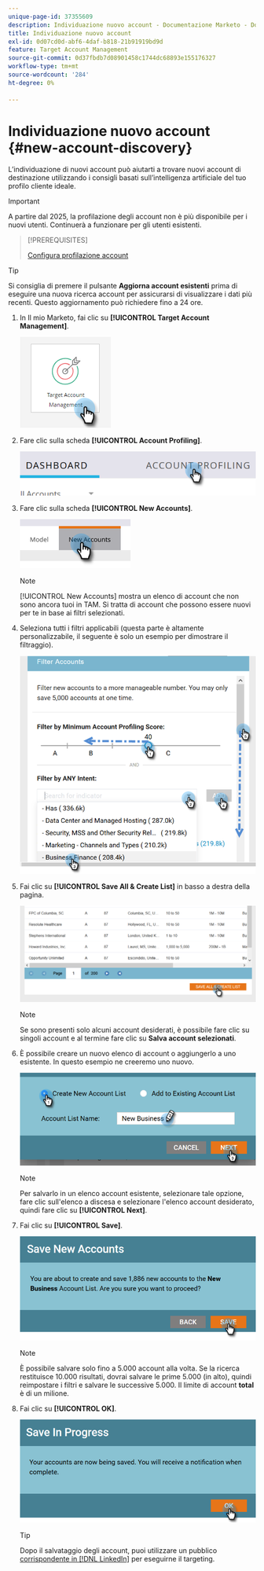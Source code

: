 ```yaml
---
unique-page-id: 37355609
description: Individuazione nuovo account - Documentazione Marketo - Documentazione del prodotto
title: Individuazione nuovo account
exl-id: 0d07cd0d-abf6-4daf-b818-21b91919bd9d
feature: Target Account Management
source-git-commit: 0d37fbdb7d08901458c1744dc68893e155176327
workflow-type: tm+mt
source-wordcount: '284'
ht-degree: 0%

---
```


# Individuazione nuovo account {#new-account-discovery}

L’individuazione di nuovi account può aiutarti a trovare nuovi account di destinazione utilizzando i consigli basati sull’intelligenza artificiale del tuo profilo cliente ideale.

>[!IMPORTANT]
>
>A partire dal 2025, la profilazione degli account non è più disponibile per i nuovi utenti. Continuerà a funzionare per gli utenti esistenti.

>[!PREREQUISITES]
>
>[Configura profilazione account](/help/marketo/product-docs/target-account-management/account-profiling/setting-up-account-profiling.md)

>[!TIP]
>
>Si consiglia di premere il pulsante **Aggiorna account esistenti** prima di eseguire una nuova ricerca account per assicurarsi di visualizzare i dati più recenti. Questo aggiornamento può richiedere fino a 24 ore.

1. In Il mio Marketo, fai clic su **[!UICONTROL Target Account Management]**.

   ![](assets/new-account-discovery-1.png)

1. Fare clic sulla scheda **[!UICONTROL Account Profiling]**.

   ![](assets/two-2.png)

1. Fare clic sulla scheda **[!UICONTROL New Accounts]**.

   ![](assets/three-1.png)

   >[!NOTE]
   >
   >[!UICONTROL New Accounts] mostra un elenco di account che non sono ancora tuoi in TAM. Si tratta di account che possono essere nuovi per te in base ai filtri selezionati.

1. Seleziona tutti i filtri applicabili (questa parte è altamente personalizzabile, il seguente è solo un esempio per dimostrare il filtraggio).

   ![](assets/four-1.png)

1. Fai clic su **[!UICONTROL Save All & Create List]** in basso a destra della pagina.

   ![](assets/five-1.png)

   >[!NOTE]
   >
   >Se sono presenti solo alcuni account desiderati, è possibile fare clic su singoli account e al termine fare clic su **Salva account selezionati**.

1. È possibile creare un nuovo elenco di account o aggiungerlo a uno esistente. In questo esempio ne creeremo uno nuovo.

   ![](assets/six-1.png)

   >[!NOTE]
   >
   >Per salvarlo in un elenco account esistente, selezionare tale opzione, fare clic sull&#39;elenco a discesa e selezionare l&#39;elenco account desiderato, quindi fare clic su **[!UICONTROL Next]**.

1. Fai clic su **[!UICONTROL Save]**.

   ![](assets/seven-1.png)

   >[!NOTE]
   >
   >È possibile salvare solo fino a 5.000 account alla volta. Se la ricerca restituisce 10.000 risultati, dovrai salvare le prime 5.000 (in alto), quindi reimpostare i filtri e salvare le successive 5.000. Il limite di account **total** è di un milione.

1. Fai clic su **[!UICONTROL OK]**.

   ![](assets/eight.png)

   >[!TIP]
   >
   >Dopo il salvataggio degli account, puoi utilizzare un pubblico [corrispondente in [!DNL LinkedIn]](/help/marketo/product-docs/target-account-management/target/create-an-account-matched-audience-on-linkedin.md) per eseguirne il targeting.
